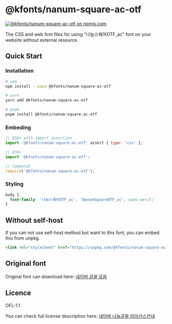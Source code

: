 # @kfonts/nanum-square-ac-otf

[![@kfonts/nanum-square-ac-otf on npmjs.com](https://img.shields.io/npm/v/%40kfonts%2Fnanum-square-ac-otf)](https://www.npmjs.com/package/@kfonts/nanum-square-ac-otf)

The CSS and web font files for using &OpenCurlyDoubleQuote;나눔스퀘어OTF_ac&CloseCurlyDoubleQuote; font on your website without external resource.

## Quick Start

### Installation

```sh
# npm
npm install --save @kfonts/nanum-square-ac-otf

# yarn
yarn add @kfonts/nanum-square-ac-otf

# pnpm
pnpm install @kfonts/nanum-square-ac-otf
```

### Embeding

```js
// ES6+ with import assertion
import '@kfonts/nanum-square-ac-otf' assert { type: 'css' };

// ES6+
import '@kfonts/nanum-square-ac-otf';

// CommonJS
require('@kfonts/nanum-square-ac-otf');
```

### Styling

```css
body {
  font-family: '나눔스퀘어OTF_ac', 'NanumSquareOTF_ac', sans-serif;
}
```

## Without self-host

If you can not use self-host method but want to this font, you can embed this from unpkg.

```html
<link rel="stylesheet" href="https://unpkg.com/@kfonts/nanum-square-ac-otf/index.css" />
```

## Original font

Original font can download here: [네이버 글꼴 모음](https://hangeul.naver.com/font)

## Licence

OFL-1.1

You can check full license description here: [네이버 나눔글꼴 라이선스안내](https://help.naver.com/service/30016/contents/18088?osType=PC&lang=ko)

